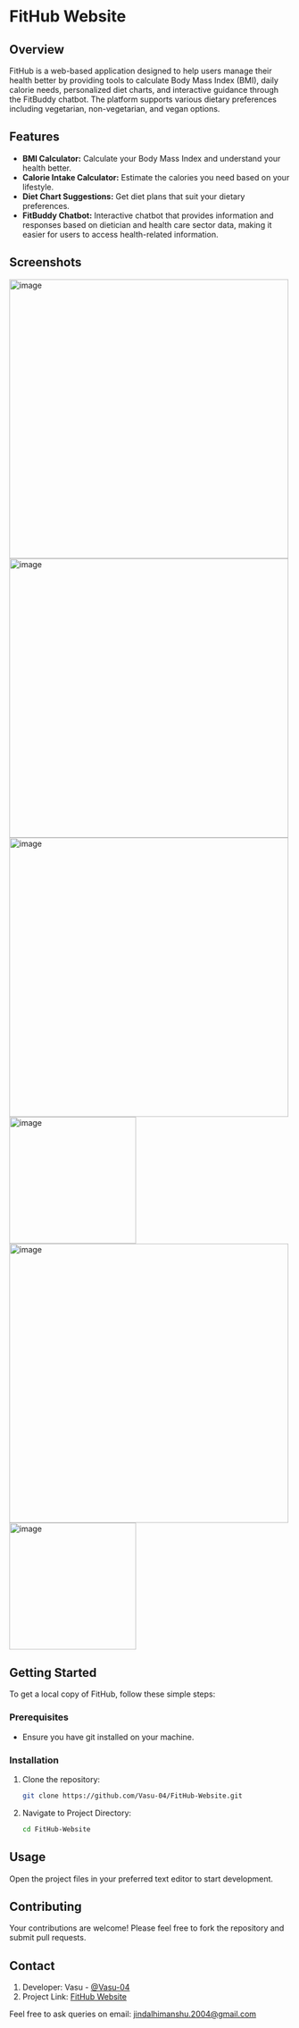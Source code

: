 # FitHub Website

## Overview
FitHub is a web-based application designed to help users manage their health better by providing tools to calculate Body Mass Index (BMI), daily calorie needs, personalized diet charts, and interactive guidance through the FitBuddy chatbot. The platform supports various dietary preferences including vegetarian, non-vegetarian, and vegan options.

## Features
- **BMI Calculator:** Calculate your Body Mass Index and understand your health better.
- **Calorie Intake Calculator:** Estimate the calories you need based on your lifestyle.
- **Diet Chart Suggestions:** Get diet plans that suit your dietary preferences.
- **FitBuddy Chatbot:** Interactive chatbot that provides information and responses based on dietician and health care sector data, making it easier for users to access health-related information.

## Screenshots
<img width="500" alt="image" src="https://github.com/user-attachments/assets/5add96d2-6b64-4504-8a54-dc90b089424c"> <img width="500" alt="image" src="https://github.com/user-attachments/assets/e404363a-5480-4a31-af30-2f096de2bf34">  <img width="500" alt="image" src="https://github.com/user-attachments/assets/3f6ef770-e6d2-4c2c-9414-e536e00fc052">  <img width="227" alt="image" src="https://github.com/user-attachments/assets/70191be3-09e5-4f4a-ba16-b3efd21e3511">  <img width="500" alt="image" src="https://github.com/user-attachments/assets/0f6107e3-34e2-43d2-9a62-107c5026bb85">  <img width="227" alt="image" src="https://github.com/user-attachments/assets/9caf0489-ca9c-4953-ab92-f8c3d90eef4e">





## Getting Started
To get a local copy of FitHub, follow these simple steps:

### Prerequisites
- Ensure you have git installed on your machine.

### Installation
1. Clone the repository:
   ```bash
   git clone https://github.com/Vasu-04/FitHub-Website.git
2. Navigate to Project Directory:
   ```bash
   cd FitHub-Website

## Usage
Open the project files in your preferred text editor to start development.

## Contributing
Your contributions are welcome! Please feel free to fork the repository and submit pull requests.

## Contact
1. Developer: Vasu - [@Vasu-04](https://github.com/Vasu-04)
2. Project Link: [FitHub Website](https://vasu-04.github.io/FitHub-Website/)

Feel free to ask queries on email: jindalhimanshu.2004@gmail.com
